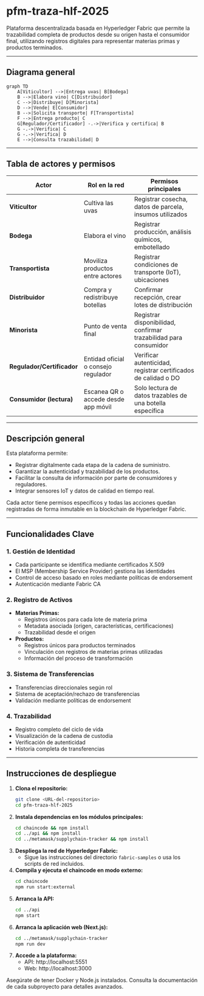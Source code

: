# pfm-traza-hlf-2025

Plataforma descentralizada basada en Hyperledger Fabric que permite la trazabilidad completa de productos desde su origen hasta el consumidor final, utilizando registros digitales para representar materias primas y productos terminados.

---

## Diagrama general

```mermaid
graph TD
    A[Viticultor] -->|Entrega uvas| B[Bodega]
    B -->|Elabora vino| C[Distribuidor]
    C -->|Distribuye| D[Minorista]
    D -->|Vende| E[Consumidor]
    B -->|Solicita transporte| F[Transportista]
    F -->|Entrega producto| C
    G[Regulador/Certificador] -.->|Verifica y certifica| B
    G -.->|Verifica| C
    G -.->|Verifica| D
    E -->|Consulta trazabilidad| D
```

---

## Tabla de actores y permisos

<table>
  <thead>
    <tr>
      <th>Actor</th>
      <th>Rol en la red</th>
      <th>Permisos principales</th>
    </tr>
  </thead>
  <tbody>
    <tr>
      <td><strong>Viticultor</strong></td>
      <td>Cultiva las uvas</td>
      <td>Registrar cosecha, datos de parcela, insumos utilizados</td>
    </tr>
    <tr>
      <td><strong>Bodega</strong></td>
      <td>Elabora el vino</td>
      <td>Registrar producción, análisis químicos, embotellado</td>
    </tr>
    <tr>
      <td><strong>Transportista</strong></td>
      <td>Moviliza productos entre actores</td>
      <td>Registrar condiciones de transporte (IoT), ubicaciones</td>
    </tr>
    <tr>
      <td><strong>Distribuidor</strong></td>
      <td>Compra y redistribuye botellas</td>
      <td>Confirmar recepción, crear lotes de distribución</td>
    </tr>
    <tr>
      <td><strong>Minorista</strong></td>
      <td>Punto de venta final</td>
      <td>Registrar disponibilidad, confirmar trazabilidad para consumidor</td>
    </tr>
    <tr>
      <td><strong>Regulador/Certificador</strong></td>
      <td>Entidad oficial o consejo regulador</td>
      <td>Verificar autenticidad, registrar certificados de calidad o DO</td>
    </tr>
    <tr>
      <td><strong>Consumidor (lectura)</strong></td>
      <td>Escanea QR o accede desde app móvil</td>
      <td>Solo lectura de datos trazables de una botella específica</td>
    </tr>
  </tbody>
</table>

---

## Descripción general

Esta plataforma permite:
- Registrar digitalmente cada etapa de la cadena de suministro.
- Garantizar la autenticidad y trazabilidad de los productos.
- Facilitar la consulta de información por parte de consumidores y reguladores.
- Integrar sensores IoT y datos de calidad en tiempo real.

Cada actor tiene permisos específicos y todas las acciones quedan registradas de forma inmutable en la blockchain de Hyperledger Fabric.

---

## Funcionalidades Clave

### 1. Gestión de Identidad
- Cada participante se identifica mediante certificados X.509
- El MSP (Membership Service Provider) gestiona las identidades
- Control de acceso basado en roles mediante políticas de endorsement
- Autenticación mediante Fabric CA

### 2. Registro de Activos
- **Materias Primas:**
  - Registros únicos para cada lote de materia prima
  - Metadata asociada (origen, características, certificaciones)
  - Trazabilidad desde el origen
- **Productos:**
  - Registros únicos para productos terminados
  - Vinculación con registros de materias primas utilizadas
  - Información del proceso de transformación

### 3. Sistema de Transferencias
- Transferencias direccionales según rol
- Sistema de aceptación/rechazo de transferencias
- Validación mediante políticas de endorsement

### 4. Trazabilidad
- Registro completo del ciclo de vida
- Visualización de la cadena de custodia
- Verificación de autenticidad
- Historia completa de transferencias

---

## Instrucciones de despliegue

1. **Clona el repositorio:**
   ```sh
   git clone <URL-del-repositorio>
   cd pfm-traza-hlf-2025
   ```
2. **Instala dependencias en los módulos principales:**
   ```sh
   cd chaincode && npm install
   cd ../api && npm install
   cd ../metamask/supplychain-tracker && npm install
   ```
3. **Despliega la red de Hyperledger Fabric:**
   - Sigue las instrucciones del directorio `fabric-samples` o usa los scripts de red incluidos.
4. **Compila y ejecuta el chaincode en modo externo:**
   ```sh
   cd chaincode
   npm run start:external
   ```
5. **Arranca la API:**
   ```sh
   cd ../api
   npm start
   ```
6. **Arranca la aplicación web (Next.js):**
   ```sh
   cd ../metamask/supplychain-tracker
   npm run dev
   ```
7. **Accede a la plataforma:**
   - API: http://localhost:5551
   - Web: http://localhost:3000

Asegúrate de tener Docker y Node.js instalados. Consulta la documentación de cada subproyecto para detalles avanzados.